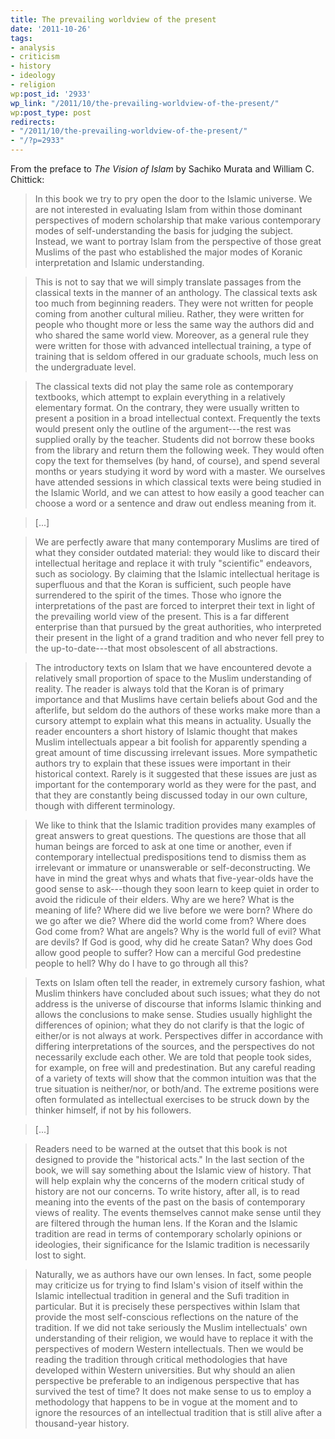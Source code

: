 ```yaml
---
title: The prevailing worldview of the present
date: '2011-10-26'
tags:
- analysis
- criticism
- history
- ideology
- religion
wp:post_id: '2933'
wp_link: "/2011/10/the-prevailing-worldview-of-the-present/"
wp:post_type: post
redirects:
- "/2011/10/the-prevailing-worldview-of-the-present/"
- "/?p=2933"
---
```


From the preface to _The Vision of Islam_ by Sachiko Murata and William C. Chittick:

> In this book we try to pry open the door to the Islamic universe. We are not interested in evaluating Islam from within those dominant perspectives of modern scholarship that make various contemporary modes of self-understanding the basis for judging the subject. Instead, we want to portray Islam from the perspective of those great Muslims of the past who established the major modes of Koranic interpretation and Islamic understanding.

>

> This is not to say that we will simply translate passages from the classical texts in the manner of an anthology. The classical texts ask too much from beginning readers. They were not written for people coming from another cultural milieu. Rather, they were written for people who thought more or less the same way the authors did and who shared the same world view. Moreover, as a general rule they were written for those with advanced intellectual training, a type of training that is seldom offered in our graduate schools, much less on the undergraduate level.

>

> The classical texts did not play the same role as contemporary textbooks, which attempt to explain everything in a relatively elementary format. On the contrary, they were usually written to present a position in a broad intellectual context. Frequently the texts would present only the outline of the argument---the rest was supplied orally by the teacher. Students did not borrow these books from the library and return them the following week. They would often copy the text for themselves (by hand, of course), and spend several months or years studying it word by word with a master. We ourselves have attended sessions in which classical texts were being studied in the Islamic World, and we can attest to how easily a good teacher can choose a word or a sentence and draw out endless meaning from it.

>

> [...]

>

> We are perfectly aware that many contemporary Muslims are tired of what they consider outdated material: they would like to discard their intellectual heritage and replace it with truly "scientific" endeavors, such as sociology. By claiming that the Islamic intellectual heritage is superfluous and that the Koran is sufficient, such people have surrendered to the spirit of the times. Those who ignore the interpretations of the past are forced to interpret their text in light of the prevailing world view of the present. This is a far different enterprise than that pursued by the great authorities, who interpreted their present in the light of a grand tradition and who never fell prey to the up-to-date---that most obsolescent of all abstractions.

>

> The introductory texts on Islam that we have encountered devote a relatively small proportion of space to the Muslim understanding of reality. The reader is always told that the Koran is of primary importance and that Muslims have certain beliefs about God and the afterlife, but seldom do the authors of these works make more than a cursory attempt to explain what this means in actuality. Usually the reader encounters a short history of Islamic thought that makes Muslim intellectuals appear a bit foolish for apparently spending a great amount of time discussing irrelevant issues. More sympathetic authors try to explain that these issues were important in their historical context. Rarely is it suggested that these issues are just as important for the contemporary world as they were for the past, and that they are constantly being discussed today in our own culture, though with different terminology.

>

> We like to think that the Islamic tradition provides many examples of great answers to great questions. The questions are those that all human beings are forced to ask at one time or another, even if contemporary intellectual predispositions tend to dismiss them as irrelevant or immature or unanswerable or self-deconstructing. We have in mind the great whys and whats that five-year-olds have the good sense to ask---though they soon learn to keep quiet in order to avoid the ridicule of their elders. Why are we here? What is the meaning of life? Where did we live before we were born? Where do we go after we die? Where did the world come from? Where does God come from? What are angels? Why is the world full of evil? What are devils? If God is good, why did he create Satan? Why does God allow good people to suffer? How can a merciful God predestine people to hell? Why do I have to go through all this?

>

> Texts on Islam often tell the reader, in extremely cursory fashion, what Muslim thinkers have concluded about such issues; what they do not address is the universe of discourse that informs Islamic thinking and allows the conclusions to make sense. Studies usually highlight the differences of opinion; what they do not clarify is that the logic of either/or is not always at work. Perspectives differ in accordance with differing interpretations of the sources, and the perspectives do not necessarily exclude each other. We are told that people took sides, for example, on free will and predestination. But any careful reading of a variety of texts will show that the common intuition was that the true situation is neither/nor, or both/and. The extreme positions were often formulated as intellectual exercises to be struck down by the thinker himself, if not by his followers.

>

> [...]

>

> Readers need to be warned at the outset that this book is not designed to provide the "historical acts." In the last section of the book, we will say something about the Islamic view of history. That will help explain why the concerns of the modern critical study of history are not our concerns. To write history, after all, is to read meaning into the events of the past on the basis of contemporary views of reality. The events themselves cannot make sense until they are filtered through the human lens. If the Koran and the Islamic tradition are read in terms of contemporary scholarly opinions or ideologies, their significance for the Islamic tradition is necessarily lost to sight.

>

> Naturally, we as authors have our own lenses. In fact, some people may criticize us for trying to find Islam's vision of itself within the Islamic intellectual tradition in general and the Sufi tradition in particular. But it is precisely these perspectives within Islam that provide the most self-conscious reflections on the nature of the tradition. If we did not take seriously the Muslim intellectuals' own understanding of their religion, we would have to replace it with the perspectives of modern Western intellectuals. Then we would be reading the tradition through critical methodologies that have developed within Western universities. But why should an alien perspective be preferable to an indigenous perspective that has survived the test of time? It does not make sense to us to employ a methodology that happens to be in vogue at the moment and to ignore the resources of an intellectual tradition that is still alive after a thousand-year history.
